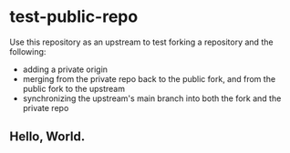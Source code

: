 # test-public-repo

Use this repository as an upstream to test forking a repository and the following:

* adding a private origin
* merging from the private repo back to the public fork, and from the public fork to the upstream
* synchronizing the upstream's main branch into both the fork and the private repo


## Hello, World.



